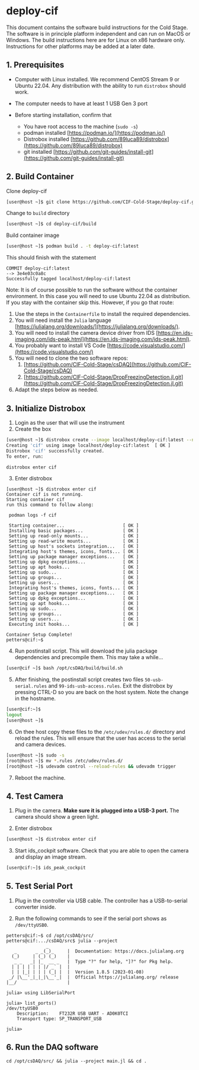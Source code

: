 # deploy-cif

This document contains the software build instructions for the Cold Stage. The software is in principle platform independent and can run on MacOS or Windows. The build instructions here are for Linux on x86 hardware only. Instructions for other platforms may be added at a later date. 

## 1. Prerequisites

- Computer with Linux installed. We recommend CentOS Stream 9 or Ubuntu 22.04. Any distribution with the ability to run ```distrobox``` should work.

- The computer needs to have at least 1 USB Gen 3 port

- Before starting installation, confirm that 
   - You have root access to the machine (```sudo -s```)
   - podman installed [https://podman.io/](https://podman.io/)
   - Distrobox installed [https://github.com/89luca89/distrobox](https://github.com/89luca89/distrobox)
   - git installed [https://github.com/git-guides/install-git](https://github.com/git-guides/install-git)

## 2. Build Container 

Clone deploy-cif

```bash
[user@host ~]$ git clone https://github.com/CIF-Cold-Stage/deploy-cif.git
```

Change to ```build``` directory
```bash
[user@host ~]$ cd deploy-cif/build
```

Build container image
```bash
[user@host ~]$ podman build . -t deploy-cif:latest
```

This should finish with the statement

```
COMMIT deploy-cif:latest
--> 3e4e03c0a8c
Successfully tagged localhost/deploy-cif:latest
```

Note: It is of course possible to run the software without the container environment. In this case you will need to use Ubuntu 22.04 as distribution. If you stay with the container skip this. However, if you go that route:

1. Use the steps in the ```Containerfile``` to install the required dependencies.
2. You will need install the ```Julia``` language [https://julialang.org/downloads/](https://julialang.org/downloads/).
3. You will need to install the camera device driver from IDS [https://en.ids-imaging.com/ids-peak.html](https://en.ids-imaging.com/ids-peak.html).
4. You probably want to install VS Code [https://code.visualstudio.com/](https://code.visualstudio.com/) 
5. You will need to clone the two software repos:
   1. [https://github.com/CIF-Cold-Stage/csDAQ](https://github.com/CIF-Cold-Stage/csDAQ)
   2. [https://github.com/CIF-Cold-Stage/DropFreezingDetection.jl.git](https://github.com/CIF-Cold-Stage/DropFreezingDetection.jl.git)
6. Adapt the steps below as needed.

## 3. Initialize Distrobox

1. Login as the user that will use the instrument 
2. Create the box

```bash
[user@host ~]$ distrobox create --image localhost/deploy-cif:latest --name cif
Creating 'cif' using image localhost/deploy-cif:latest	[ OK ]
Distrobox 'cif' successfully created.
To enter, run:

distrobox enter cif
```

3. Enter distrobox 
```
[user@host ~]$ distrobox enter cif
Container cif is not running.
Starting container cif
run this command to follow along:

 podman logs -f cif

 Starting container...                  	[ OK ]
 Installing basic packages...           	[ OK ]
 Setting up read-only mounts...         	[ OK ]
 Setting up read-write mounts...        	[ OK ]
 Setting up host's sockets integration...	[ OK ]
 Integrating host's themes, icons, fonts...	[ OK ]
 Setting up package manager exceptions...	[ OK ]
 Setting up dpkg exceptions...          	[ OK ]
 Setting up apt hooks...                	[ OK ]
 Setting up sudo...                     	[ OK ]
 Setting up groups...                   	[ OK ]
 Setting up users...                    	[ OK ]
 Integrating host's themes, icons, fonts...	[ OK ]
 Setting up package manager exceptions...	[ OK ]
 Setting up dpkg exceptions...          	[ OK ]
 Setting up apt hooks...                	[ OK ]
 Setting up sudo...                     	[ OK ]
 Setting up groups...                   	[ OK ]
 Setting up users...                    	[ OK ]
 Executing init hooks...                	[ OK ]

Container Setup Complete!
petters@cif:~$ 
```

4. Run postinstall script. This will download the julia package dependencies and precompile them. This may take a while...
```bash
[user@cif ~]$ bash /opt/csDAQ/build/build.sh 
```

5. After finishing, the postinstall script creates two files 
```50-usb-serial.rules``` and ```99-ids-usb-access.rules```. Exit the distrobox by pressing CTRL-D so you are back on the host system. Note the change in the hostname.

```bash
[user@cif:~]$     
logout
[user@host ~]$
``` 

6. On thee host copy these files to the ```/etc/udev/rules.d/``` directory and reload the rules. This will ensure that the user has access to the serial and camera devices. 

```bash 
[user@host ~]$ sudo -s
[root@host ~]$ mv *.rules /etc/udev/rules.d/
[root@host ~]$ udevadm control --reload-rules && udevadm trigger
```

7. Reboot the machine.


## 4. Test Camera

1. Plug in the camera. **Make sure it is plugged into a USB-3 port.** The camera should show a green light.

2. Enter distrobox 
```bash
[user@host ~]$ distrobox enter cif
```

3. Start ids_cockpit software. Check that you are able to open the camera and display an image stream.
```bash
[user@cif:~]$ ids_peak_cockpit
```

## 5. Test Serial Port

1. Plug in the controller via USB cable. The controller has a USB-to-serial converter inside.

2. Run the following commands to see if the serial port shows as ```/dev/ttyUSB0```. 

```
petters@cif:~$ cd /opt/csDAQ/src/
petters@cif:.../csDAQ/src$ julia --project
               _
   _       _ _(_)_     |  Documentation: https://docs.julialang.org
  (_)     | (_) (_)    |
   _ _   _| |_  __ _   |  Type "?" for help, "]?" for Pkg help.
  | | | | | | |/ _` |  |
  | | |_| | | | (_| |  |  Version 1.8.5 (2023-01-08)
 _/ |\__'_|_|_|\__'_|  |  Official https://julialang.org/ release
|__/                   |

julia> using LibSerialPort

julia> list_ports()
/dev/ttyUSB0
	Description:	FT232R USB UART - AD0K0TCI
	Transport type:	SP_TRANSPORT_USB
    
julia> 
```

## 6. Run the DAQ software

```
cd /opt/csDAQ/src/ && julia --project main.jl && cd .
```
